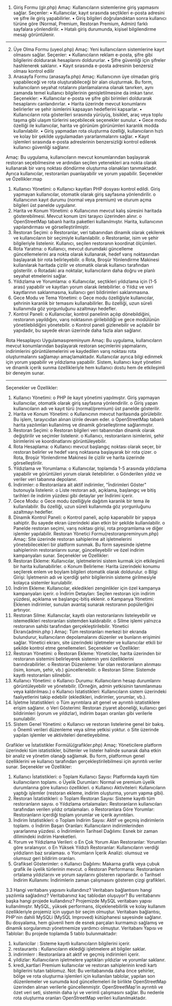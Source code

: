 1. Giriş Formu (gir.php)
Amaç: Kullanıcıların sistemlerine giriş yapmasını sağlar. 
Seçenler:
•	Kullanıcılar, kayıt sırasında seçtikleri e-posta adresini ve şifre ile giriş yapabilirler.
•	Giriş bilgileri doğrulandıktan sonra kullanıcı türüne göre (Normal, Premium, Restoran Premium, Admin) farklı sayfalara yönlendirilir.
•	Hatalı giriş durumunda, kişisel bilgilendirme mesajı görüntülenir.
________________________________________
2. Üye Olma Formu (uyeol.php)
Amaç: Yeni kullanıcıların sistemlerine kayıt olmasını sağlar. 
Seçenler:
•	Kullanıcıların reklam e-posta, şifre gibi bilgilerini doldurarak hesaplarını doldururlar.
•	Şifre güvenliği için şifreler hashlenerek saklanır.
•	Kayıt sırasında e-posta adresinin benzersiz olması kontrol edilir
3. Anasayfa Formu (anasayfa.php)
Amaç: Kullanıcının üye olmadan giriş yapabileceği ve rota oluşturabileceği bir alan oluşturmak. Bu form, kullanıcıların seyahat rotalarını planlamalarına olanak tanırken, aynı zamanda temel kullanıcı bilgilerinin genişletilmesine da imkan tanır.
Seçenekler:
•	Kullanıcılar e-posta ve şifre gibi birimleri doldurarak hesaplarını canlandırırlar.
•	Harita üzerinde mevcut konumlarını belirlerler ve şehir isimlerini kapsayan hedeflerini kapsarlar.
•	Kullanıcıların rota gösterileri sırasında yürüyüş, bisiklet, araç veya toplu taşıma gibi ulaşım türlerini seçebilecek seçenekler sunulur.
•	Gece modu özelliği ile kullanıcılar, harita ve görünüm görünümleri karanlık modda kullanılabilir.
•	Giriş yapmadan rota oluşturma özelliği, kullanıcıların hızlı ve kolay bir şekilde uygulamadan yararlanmalarını sağlar.
•	Kayıt işlemleri sırasında e-posta adreslerinin benzersizliği kontrol edilerek kullanıcı güvenliği sağlanır.

Amaç: Bu uygulama, kullanıcıların mevcut konumlarından başlayarak restoran seçebilmesine ve ardından seçilen yetenekleri ara nokta olarak kullanarak bir varış noktası döndürme oluşturma olanakları tanımaktadır. Ayrıca kullanıcılar, restoranları puanlayabilir ve yorum yapabilir.
Seçenekler ve Özellikler:map
1.	Kullanıcı Yönetimi:
o	Kullanıcı kayıtları PHP dosyası kontrol edildi. Giriş yapmayan kullanıcılar, otomatik olarak giriş sayfasına yönlendirilir.
o	Kullanıcının kayıt durumu (normal veya premium) ve oturum açma bilgileri üst panelde uygulanır.
2.	Harita ve Konum Yönetimi:
o	Kullanıcının mevcut kalış süresini haritada gösterebilmesi. Mevcut konum izni tarayıcı üzerinden alınır.
o	OpenStreetMap tabanlı harita paketleri kullanılmıştır. Harita, kullanıcının yapılandırması ve görselleştirilmiştir.
3.	Restoran Seçimi:
o	Restoranlar, veri tabanından dinamik olarak çekilerek ve kullanıcıların bir seçimiyle kullanılabilir.
o	Restoranlar, isim ve şehir bilgileriyle listelenir. Kullanıcı, seçilen restoranın koordinat ölçümleri.
4.	Rota Yaratma:
o	Kullanıcı, mevcut durumdaki güncelleme güncellemelerini ara nokta olarak kullanarak, hedef varış noktasından başlayarak bir rota belirleyebilir.
o	Rota, Broşür Yönlendirme Makinesi kullanılarak haritada çizilir ve otomatik olarak kullanıcı tarafından gösterilir.
o	Rotadaki ara noktalar, kullanıcıların daha doğru ve planlı seyahat etmelerini sağlar.
5.	Yıldızlama ve Yorumlama:
o	Kullanıcılar, seçtikleri yıldızlama için (1-5 arası) yapabilir ve kayıtları yorum olarak iletebilirler.
o	Yıldız ve veri kayıtlarının saklanmasına, kullanıcı geri bildirimleri saklanmasına.
6.	Gece Modu ve Tema Yönetimi:
o	Gece modu özelliğiyle kullanıcılar, şehrinin karanlık bir temasını kullanabilirler. Bu özelliği, uzun süreli kullanımda göz yorgunluğunu azaltmayı hedefler.
7.	Kontrol Paneli:
o	Kullanıcılar, kontrol panelinin açılıp dönebildiğini, restoranın yayıldığını, varış noktasının girilebildiği ve gece modülünün yönetilebildiğini yönetebilir.
o	Kontrol paneli gizlenebilir ve açılabilir bir yapıdadır, bu sayede ekran üzerinde daha fazla alan sağlanır.

Rota Hesaplayıcı Uygulamasıpreminyum
Amaç:
Bu uygulama, kullanıcıların mevcut konumlarından başlayarak restoran seçimlerini yapmalarını, indirimlerini görüntülemelerini ve kaydedilen varış noktası rota oluşturmalarını sağlamayı amaçlamaktadır. Kullanıcılar ayrıca bilgi edinmek için yorum yapabilir ve yıldızlama yapabilir. Sistem, kullanıcı kayıt yönetimi ve dinamik içerik sunma özellikleriyle hem kullanıcı dostu hem de etkileşimli bir deneyim sunar.
________________________________________
Seçenekler ve Özellikler:
1.	Kullanıcı Yönetimi:
o	PHP ile kayıt yönetimi yapılmıştır. Giriş yapmayan kullanıcılar, otomatik olarak giriş sayfasına yönlendirilir.
o	Giriş yapan kullanıcıların adı ve kayıt türü (normal/premium) üst panelde gösterilir.
2.	Harita ve Konum Yönetimi:
o	Kullanıcının mevcut haritasında görülebilir. Bu işlem, tarayıcıdan alınan izinle devam eder.
o	OpenStreetMap tabanlı harita yazılımları kullanılmış ve dinamik görselleştirme sağlanmıştır.
3.	Restoran Seçimi:
o	Restoran bilgileri veri tabanından dinamik olarak değiştirilir ve seçimler listelenir.
o	Kullanıcı, restoranların isimlerini, şehir birimlerini ve koordinatlarını görüntüleyebilir.
4.	Rota Hesaplama:
o	Kullanıcı mevcut başlangıç noktası olarak seçer, bir restoran belirler ve hedef varış noktasına başlayarak bir rota çizer.
o	Rota, Broşür Yönlendirme Makinesi ile çizilir ve harita üzerinde görselleştirilir.
5.	Yıldızlama ve Yorumlama:
o	Kullanıcılar, toplamda 1-5 arasında yıldızlama yapabilir ve görüntüleri yorum olarak iletebilirler.
o	Gönderilen yıldız ve veriler veri tabanına depolanır.
6.	İndirimler:
o	Restoranlara ait aktif indirimler, "İndirimleri Göster" butonuyla listelenir.
o	Liste restoran adı, açıklama, başlangıç ve bitiş tarihleri ile indirim yüzdesi gibi detaylar yer İndirimi içerir.
7.	Gece Modu:
o	Gece modu özelliğiyle dağıtım karanlık bir tema ile kullanılabilir. Bu özelliği, uzun süreli kullanımda göz yorgunluğunu azaltmayı hedefler.
8.	Dinamik Kontrol Paneli:
o	Kontrol paneli, açılıp kapanabilir bir yapıya sahiptir. Bu sayede ekran üzerindeki alan etkin bir şekilde kullanılabilir.
o	Panelde restoran seçimi, varış noktası girişi, rota programlama ve diğer işlemler yapılabilir.
Restoran Yönetici Formu(restoranpreminyum.php)
Amaç:
Site üzerinde restoran sahiplerine ait işletmelerini yönetebilecekleri bir platform sunmak. Bu form sayesinde işletme sahiplerinin restoranlarını sunar, güncelleyebilir ve özel indirim kampanyaları sunar.
Seçenekler ve Özellikler:
1.	Restoran Ekleme:
Kullanıcılar, işletmelerini sistem kurmak için etkileşimli bir harita kullanabilirler.
o	Konum Belirleme: Harita üzerindeki konumu seçilerek enlem ve boylam bilgileri otomatik olarak doldurulur.
o	Bilgi Girişi: İşletmenin adı ve içerdiği şehir bilgilerinin sisteme girilmesiyle kolayca sistemler kurulabilir.
2.	İndirim Ekleme:
Kullanıcılar, ekledikleri zenginlikler için özel kampanya kampanyaları içerir.
o	İndirim Detayları: Seçilen restoran için indirim yüzdesi, açıklama ve başlangıç-bitiş eklenir.
o	Kampanya Yönetimi: Eklenen indirimler, sunulan avantaj sunarak restoranın popülerliğini artırıyor.
3.	Restoran Silme:
Kullanıcılar, kayıtlı olan restoranlarını listeleyebilir ve istemedikleri restoranları sistemden kaldırabilir.
o	Silme işlemi yalnızca restoranın sahibi tarafından gerçekleştirilebilir.
Yönetici Ekranı(admin.php )
Amaç:
Tüm restoranları merkezi bir ekranda bulundurur, kullanıcıların depolamalarını düzenler ve bunların erişimini sağlar. Yönetici ekranı, site üzerindeki işletmeler ve kullanıcılar etkili bir şekilde kontrol etme genellemeleri.
Seçenekler ve Özellikler:
1.	Restoran Yönetimi:
o	Restoran Ekleme: Yöneticiler, harita üzerinden bir restoranın sistemini belirleyerek sistemin yeni özelliklerini barındırabilirler.
o	Restoran Düzenleme: Var olan restoranların alınması (isim, konum, şehir, vb.) güncellenebilir.
o	Restoran Silme: Sistemde kayıtlı restoranları silinebilir.
2.	Kullanıcı Yönetimi:
o	Kullanıcı Durumu: Kullanıcıların hesap durumlarını görüntüleyebilir ve yönetebilir. (Örneğin, admin yetkisinin tanımlanması veya kaldırılması.)
o	Kullanıcı İstatistikleri: Kullanıcıların sistem üzerindeki faaliyetlerini takip edebilir (ekledikleri, indirimler, yorumlar, vb.).
3.	İşletme İstatistikleri:
o	Tüm ayrıntılara ait genel ve ayrıntılı istatistiklere erişim sağlanır.
o	Veri Gösterimi: Restoran ziyaret aboneliği, kullanıcı geri bildirimleri (yorum ve yıldızlar), indirim başarı oranları gibi verilerle sunulabilir.
4.	Sistem Genel Yönetimi:
o	Kullanıcı ve restoran listelerine genel bir bakış.
o	Önemli verileri düzenleme veya silme yetkisi yoktur.
o	Site üzerinde yapılan işlemler ve aktiviteleri denetleyebilme.
 
Grafikler ve İstatistikler Formülü(grafikler.php)
Amaç:
Yöneticilere platform üzerindeki tüm istatistikler, bültenler ve listeler halinde sunarak daha etkin bir analiz ve yönetim olanağı sağlamak. Bu form, platformun genel özelliklerini ve kullanıcı tarafından gerçekleştirilebilmesi için ayrıntılı veriler sunar.
Seçenekler ve Özellikler:
1.	Kullanıcı İstatistikleri:
o	Toplam Kullanıcı Sayısı: Platformda kayıtlı tüm kullanıcıların toplamı.
o	Üyelik Durumları: Normal ve premium üyelik durumlarına göre kullanıcı özellikleri.
o	Kullanıcı Aktiviteleri: Kullanıcıların yaptığı işlemler (restoran ekleme, indirim oluşturma, yorum yapma gibi).
2.	Restoran İstatistikleri:
o	Toplam Restoran Sayısı: Sisteme kayıtlı tüm restoranların sayısı.
o	Yıldızlama ortalamaları: Restoranların kullanıcıları tarafından verilen yıldız ortalamaları.
o	Restoranlara Göre Yorumlar: Restoranların içerdiği toplam yorumlar ve içerik ayrıntıları.
3.	İndirim İstatistikleri:
o	Toplam İndirim Sayısı: Aktif ve geçmiş indirimlerin toplamı.
o	İndirim Başarı Oranları: Kullanıcıların indirimlerinden yararlanma yüzdesi.
o	İndirimlerin Tarihsel Dağılımı: Esnek bir zaman dilimindeki indirim Hareketleri.
4.	Yorum ve Yıldızlama Verileri:
o	En Çok Yorum Alan Restoranlar: Yorumları göre sıralanıyor.
o	En Yüksek Yıldızlı Restoranlar: Kullanıcıların verdiği yıldızların baz sıralaması.
o	Yorumların İçerik Analizi: olumsuz ve olumsuz geri bildirim oranları.
5.	Grafiksel Gösterimler:
o	Kullanıcı Dağılımı: Makarna grafik veya çubuk grafik ile üyelik türlerinin mevcut.
o	Restoran Performansı: Restoranların ortalama yıldızlarını ve yorum sayılarını gösteren raporlardır.
o	Tarihsel İndirim Kullanımı: İndirimlerin zaman çalışmasını gösteren çizgi grafikleri.



3.3 Hangi veritabanı yapısını kullandınız? Veritabanı bağlantısını hangi yazılımla sağladınız? Veritabanınız kaç tablodan oluşuyor? Bu veritabanını başka hangi projede kullandınız?
Projemizde MySQL veritabanı yapısı kullanılmıştır. MySQL, yüksek performans, ölçeklenebilirlik ve kolay kullanım özellikleriyle projemiz için uygun bir seçim olmuştur. Veritabanı bağlantısı, PHP'nin dahili MySQLi (MySQL Improved) kütüphanesi sayesinde sağlanır. Bu dosyalama, hem güvenli hem de esnek parçaları kurmamızı sağlamış ve dinamik sorgularımızı yönetmemize yardımcı olmuştur.
Veritabanı Yapısı ve Tablolar:
Bu projede toplamda 5 tablo bulunmaktadır:
1.	kullanicilar : Sisteme kayıtlı kullanıcıların bilgilerini içerir.
2.	restaurants : Kullanıcıların eklediği işletmelere  ait bilgiler saklar.
3.	indirimlerr : Restoranlara ait aktif ve geçmiş indirimleri içerir.
4.	yildizlar: Kullanıcıların işletmelere  yaptıkları  yıldızlar ve yorumlar  saklanır.
5.	kredi_kartlari Premium kullanıcılar ve restoran sahiplerinin kredi kartı bilgilerini tutan tablomuz.
Not: Bu veritabanında daha önce şehirler, bölge ve rota oluşturma işlemleri için kullanılan tablolar, yapılan son düzenlemeler ve sunumda kod güncellemeleri ile birlikte OpenStreetMap üzerinden alınan verilerle güncellenmiştir. OpenStreetMap'in ayrıntılı ve özet veri seti, sistemin daha iyi ve verimli çalışmasını sağlar. Bu nedenle rota oluşturma oranları OpenStreetMap verileri kullanılmaktadır.
